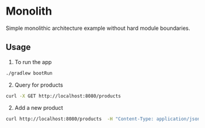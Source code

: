 # Monolith
Simple monolithic architecture example without hard module boundaries.

## Usage
1. To run the app
```bash
./gradlew bootRun
```

2. Query for products
```bash
curl -X GET http://localhost:8080/products 
```

2. Add a new product
```bash
curl http://localhost:8080/products  -H "Content-Type: application/json" -d '{"name":"Java Beans"}'
```
